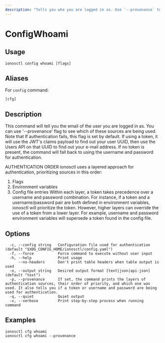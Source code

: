 ```yaml
---
description: "Tells you who you are logged in as. Use `--provenance` to debug where your credentials are being used from"
---
```


# ConfigWhoami

## Usage

```text
ionosctl config whoami [flags]
```

## Aliases

For `config` command:

```text
[cfg]
```

## Description

This command will tell you the email of the user you are logged in as.
You can use '--provenance' flag to see which of these sources are being used. Note that If authentication fails, this flag is set by default.
If using a token, it will use the JWT's claims payload to find out your user UUID, then use the Users API on that UUID to find out your e-mail address.
If no token is present, the command will fall back to using the username and password for authentication.

AUTHENTICATION ORDER
ionosctl uses a layered approach for authentication, prioritizing sources in this order:
  1. Flags
  2. Environment variables
  3. Config file entries
Within each layer, a token takes precedence over a username and password combination. For instance, if a token and a username/password pair are both defined in environment variables, ionosctl will prioritize the token. However, higher layers can override the use of a token from a lower layer. For example, username and password environment variables will supersede a token found in the config file.

## Options

```text
  -c, --config string   Configuration file used for authentication (default "$XDG_CONFIG_HOME/ionosctl/config.yaml")
  -f, --force           Force command to execute without user input
  -h, --help            Print usage
      --no-headers      Don't print table headers when table output is used
  -o, --output string   Desired output format [text|json|api-json] (default "text")
  -p, --provenance      If set, the command prints the layers of authentication sources, their order of priority, and which one was used. It also tells you if a token or username and password are being used for authentication.
  -q, --quiet           Quiet output
  -v, --verbose         Print step-by-step process when running command
```

## Examples

```text
ionosctl cfg whoami
ionosctl cfg whoami --provenance
```

